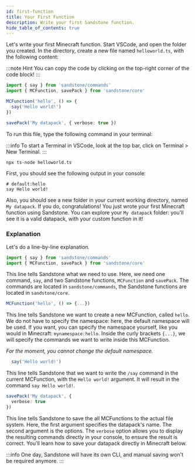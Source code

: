 ```yaml
---
id: first-function
title: Your First Function
description: Write your first Sandstone function.
hide_table_of_contents: true
---
```


Let's write your first Minecraft function. Start VSCode, and open the folder you created. In the directory, create a new file named `helloworld.ts`, with the following content:

:::note Hint
You can copy the code by clicking on the top-right corner of the code block!
:::

```ts title="helloworld.ts"
import { say } from 'sandstone/commands'
import { MCFunction, savePack } from 'sandstone/core'

MCFunction('hello', () => {
  say('Hello world!')
})

savePack('My datapack', { verbose: true })
```
To run this file, type the following command in your terminal:

:::info 
To start a Terminal in VSCode, look at the top bar, click on Terminal > New Terminal.
:::


```bash
npx ts-node helloworld.ts
```

First, you should see the following output in your console:
```mcfunction
# default:hello
say Hello world!
```

Also, you should see a new folder in your current working directory, named `My datapack`. If you do, congratulations! You just wrote your first Minecraft function using Sandstone. You can explore your `My datapack` folder: you'll see it is a valid datapack, with your custom function in it!

### Explanation
Let's do a line-by-line explanation.

```js
import { say } from 'sandstone/commands'
import { MCFunction, savePack } from 'sandstone/core'
```
This line tells Sandstone what we need to use. Here, we need one command, `say`, and two Sandstone functions, `MCFunction` and `savePack`. The commands are located in `sandstone/commands`, the Sandstone functions are located in `sandstone/core`.


```ts
MCFunction('hello', () => {...})
```
This line tells Sandstone we want to create a new MCFunction, called `hello`. We do not have to specify the namespace: here, the default namespace will be used. If you want, you can specify the namespace yourself, like you would in Minecraft: `mynamespace:hello`.
Inside the curly brackets `{...}`, we will specify the commands we want to write inside this MCFunction.

*For the moment, you cannot change the default namespace.*

```ts
  say('Hello world!')
```
This line tells Sandstone that we want to write the `/say` command in the current MCFunction, with the `Hello world!` argument. It will result in the command `say Hello world!`.

```ts
savePack('My datapack', {
  verbose: true
})
```
This line tells Sandstone to save the all MCFunctions to the actual file system. Here, the first argument specifies the datapack's name. The second argument is the options. The `verbose` option allows you to display the resulting commands directly in your console, to ensure the result is correct. You'll learn how to save your datapack directly in Minecraft below.

:::info
One day, Sandstone will have its own CLI, and manual saving won't be required anymore.
:::
